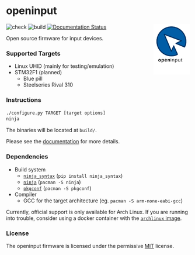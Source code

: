 # openinput

<img src="docs/assets/logo.svg" alt="" width="20%" align="right">

![check](https://github.com/openinput-fw/openinput/workflows/check/badge.svg)
![build](https://github.com/openinput-fw/openinput/workflows/build/badge.svg)
[![Documentation Status](https://readthedocs.org/projects/openinput/badge/?version=latest)](https://openinput.readthedocs.io/en/latest/?badge=latest)

Open source firmware for input devices.

### Supported Targets
- Linux UHID (mainly for testing/emulation)
- STM32F1 (planned)
  - Blue pill
  - Steelseries Rival 310

### Instructions

```sh
./configure.py TARGET [target options]
ninja
```

The binaries will be located at `build/`.

Please see the [documentation](https://openinput.readthedocs.io/en/latest/)
for more details.

### Dependencies

- Build system
  - [`ninja_syntax`](https://pypi.org/project/ninja_syntax) (`pip install ninja_syntax`)
  - [`ninja`](https://github.com/ninja-build/ninja) (`pacman -S ninja`)
  - [`pkgconf`](https://github.com/pkgconf/pkgconf) (`pacman -S pkgconf`)
- Compiler
  - GCC for the target architecture (eg. `pacman -S arm-none-eabi-gcc`)

Currently, official support is only available for Arch Linux. If you are running into
trouble, consider using a docker container with the
[`archlinux` image](https://hub.docker.com/_/archlinux).

### License

The openinput firmware is licensed under the permissive [MIT](LICENSE) license.
